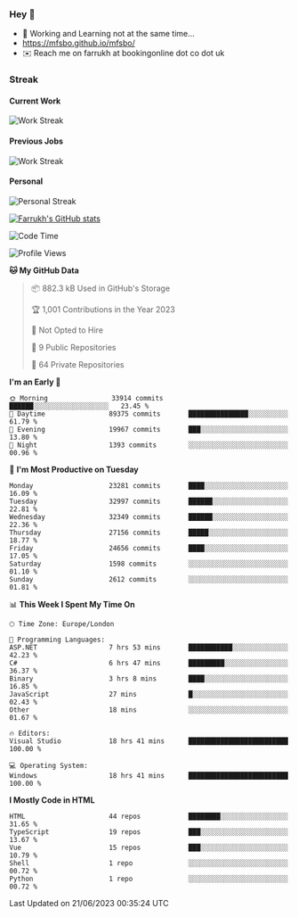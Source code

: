 ### Hey 👋

- 🏃 Working and Learning not at the same time...
- https://mfsbo.github.io/mfsbo/
- ✉️ Reach me on farrukh at bookingonline dot co dot uk

### Streak
#### Current Work
![Work Streak](https://streak-stats.demolab.com/?user=mfsbo)
#### Previous Jobs
![Work Streak](https://streak-stats.demolab.com/?user=farrukhcw)
#### Personal
![Personal Streak](https://streak-stats.demolab.com/?user=farrukhsubhani)

[![Farrukh's GitHub stats](https://github-readme-stats.vercel.app/api?username=mfsbo&hide=stars&count_private=true)](https://github.com/mfsbo/)

<!--START_SECTION:waka-->
![Code Time](http://img.shields.io/badge/Code%20Time-326%20hrs%2011%20mins-blue)

![Profile Views](http://img.shields.io/badge/Profile%20Views-12-blue)

**🐱 My GitHub Data** 

> 📦 882.3 kB Used in GitHub's Storage 
 > 
> 🏆 1,001 Contributions in the Year 2023
 > 
> 🚫 Not Opted to Hire
 > 
> 📜 9 Public Repositories 
 > 
> 🔑 64 Private Repositories 
 > 
**I'm an Early 🐤** 

```text
🌞 Morning                33914 commits       ██████░░░░░░░░░░░░░░░░░░░   23.45 % 
🌆 Daytime                89375 commits       ███████████████░░░░░░░░░░   61.79 % 
🌃 Evening                19967 commits       ███░░░░░░░░░░░░░░░░░░░░░░   13.80 % 
🌙 Night                  1393 commits        ░░░░░░░░░░░░░░░░░░░░░░░░░   00.96 % 
```
📅 **I'm Most Productive on Tuesday** 

```text
Monday                   23281 commits       ████░░░░░░░░░░░░░░░░░░░░░   16.09 % 
Tuesday                  32997 commits       ██████░░░░░░░░░░░░░░░░░░░   22.81 % 
Wednesday                32349 commits       ██████░░░░░░░░░░░░░░░░░░░   22.36 % 
Thursday                 27156 commits       █████░░░░░░░░░░░░░░░░░░░░   18.77 % 
Friday                   24656 commits       ████░░░░░░░░░░░░░░░░░░░░░   17.05 % 
Saturday                 1598 commits        ░░░░░░░░░░░░░░░░░░░░░░░░░   01.10 % 
Sunday                   2612 commits        ░░░░░░░░░░░░░░░░░░░░░░░░░   01.81 % 
```


📊 **This Week I Spent My Time On** 

```text
🕑︎ Time Zone: Europe/London

💬 Programming Languages: 
ASP.NET                  7 hrs 53 mins       ███████████░░░░░░░░░░░░░░   42.23 % 
C#                       6 hrs 47 mins       █████████░░░░░░░░░░░░░░░░   36.37 % 
Binary                   3 hrs 8 mins        ████░░░░░░░░░░░░░░░░░░░░░   16.85 % 
JavaScript               27 mins             █░░░░░░░░░░░░░░░░░░░░░░░░   02.43 % 
Other                    18 mins             ░░░░░░░░░░░░░░░░░░░░░░░░░   01.67 % 

🔥 Editors: 
Visual Studio            18 hrs 41 mins      █████████████████████████   100.00 % 

💻 Operating System: 
Windows                  18 hrs 41 mins      █████████████████████████   100.00 % 
```

**I Mostly Code in HTML** 

```text
HTML                     44 repos            ████████░░░░░░░░░░░░░░░░░   31.65 % 
TypeScript               19 repos            ███░░░░░░░░░░░░░░░░░░░░░░   13.67 % 
Vue                      15 repos            ███░░░░░░░░░░░░░░░░░░░░░░   10.79 % 
Shell                    1 repo              ░░░░░░░░░░░░░░░░░░░░░░░░░   00.72 % 
Python                   1 repo              ░░░░░░░░░░░░░░░░░░░░░░░░░   00.72 % 
```




 Last Updated on 21/06/2023 00:35:24 UTC
<!--END_SECTION:waka-->
<!--
**mfsbo/mfsbo** is a ✨ _special_ ✨ repository because its `README.md` (this file) appears on your GitHub profile.

Here are some ideas to get you started:

- 🔭 I’m currently working on ...
- 🌱 I’m currently learning ...
- 👯 I’m looking to collaborate on ...
- 🤔 I’m looking for help with ...
- 💬 Ask me about ...
- 📫 How to reach me: ...
- 😄 Pronouns: ...
- ⚡ Fun fact: ...
-->
